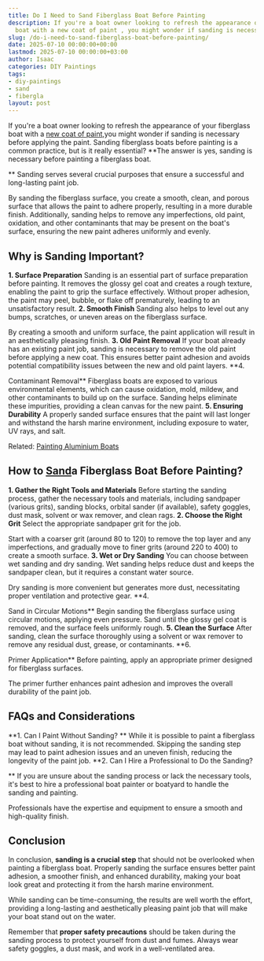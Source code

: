 ```yaml
---
title: Do I Need to Sand Fiberglass Boat Before Painting
description: If you're a boat owner looking to refresh the appearance of your fiberglass
  boat with a new coat of paint , you might wonder if sanding is necessary before...
slug: /do-i-need-to-sand-fiberglass-boat-before-painting/
date: 2025-07-10 00:00:00+00:00
lastmod: 2025-07-10 00:00:00+03:00
author: Isaac
categories: DIY Paintings
tags:
- diy-paintings
- sand
- fibergla
layout: post
---
```

If you're a boat owner looking to refresh the appearance of your fiberglass boat with a [new coat of paint](https://pestpolicy.com/how-to-paint-a-fiberglass-boat/),you might wonder if sanding is necessary before applying the paint. Sanding fiberglass boats before painting is a common practice, but is it really essential? **The answer is yes, sanding is necessary before painting a fiberglass boat.

** Sanding serves several crucial purposes that ensure a successful and long-lasting paint job.

By sanding the fiberglass surface, you create a smooth, clean, and porous surface that allows the paint to adhere properly, resulting in a more durable finish. Additionally, sanding helps to remove any imperfections, old paint, oxidation, and other contaminants that may be present on the boat's surface, ensuring the new paint adheres uniformly and evenly.

##  **Why is Sanding Important?**

**1. Surface Preparation** Sanding is an essential part of surface preparation before painting. It removes the glossy gel coat and creates a rough texture, enabling the paint to grip the surface effectively. Without proper adhesion, the paint may peel, bubble, or flake off prematurely, leading to an unsatisfactory result. **2. Smooth Finish** Sanding also helps to level out any bumps, scratches, or uneven areas on the fiberglass surface.

By creating a smooth and uniform surface, the paint application will result in an aesthetically pleasing finish. **3. Old Paint Removal** If your boat already has an existing paint job, sanding is necessary to remove the old paint before applying a new coat. This ensures better paint adhesion and avoids potential compatibility issues between the new and old paint layers. **4.

Contaminant Removal** Fiberglass boats are exposed to various environmental elements, which can cause oxidation, mold, mildew, and other contaminants to build up on the surface. Sanding helps eliminate these impurities, providing a clean canvas for the new paint. **5. Ensuring Durability** A properly sanded surface ensures that the paint will last longer and withstand the harsh marine environment, including exposure to water, UV rays, and salt.

Related: [Painting Aluminium Boats](https://pestpolicy.com/how-to-paint-an-aluminum-boat/)

##  **How to [Sand](https://pestpolicy.com/is-it-better-to-sand-or-strip-wood-deck/)a Fiberglass Boat Before Painting?**

**1. Gather the Right Tools and Materials** Before starting the sanding process, gather the necessary tools and materials, including sandpaper (various grits), sanding blocks, orbital sander (if available), safety goggles, dust mask, solvent or wax remover, and clean rags. **2. Choose the Right Grit** Select the appropriate sandpaper grit for the job.

Start with a coarser grit (around 80 to 120) to remove the top layer and any imperfections, and gradually move to finer grits (around 220 to 400) to create a smooth surface. **3. Wet or Dry Sanding** You can choose between wet sanding and dry sanding. Wet sanding helps reduce dust and keeps the sandpaper clean, but it requires a constant water source.

Dry sanding is more convenient but generates more dust, necessitating proper ventilation and protective gear. **4.

Sand in Circular Motions** Begin sanding the fiberglass surface using circular motions, applying even pressure. Sand until the glossy gel coat is removed, and the surface feels uniformly rough. **5. Clean the Surface** After sanding, clean the surface thoroughly using a solvent or wax remover to remove any residual dust, grease, or contaminants. **6.

Primer Application** Before painting, apply an appropriate primer designed for fiberglass surfaces.

The primer further enhances paint adhesion and improves the overall durability of the paint job.

##  FAQs and Considerations

**1. Can I Paint Without Sanding? ** While it is possible to paint a fiberglass boat without sanding, it is not recommended. Skipping the sanding step may lead to paint adhesion issues and an uneven finish, reducing the longevity of the paint job. **2. Can I Hire a Professional to Do the Sanding?

** If you are unsure about the sanding process or lack the necessary tools, it's best to hire a professional boat painter or boatyard to handle the sanding and painting.

Professionals have the expertise and equipment to ensure a smooth and high-quality finish.

##  **Conclusion**

In conclusion, **sanding is a crucial step** that should not be overlooked when painting a fiberglass boat. Properly sanding the surface ensures better paint adhesion, a smoother finish, and enhanced durability, making your boat look great and protecting it from the harsh marine environment.

While sanding can be time-consuming, the results are well worth the effort, providing a long-lasting and aesthetically pleasing paint job that will make your boat stand out on the water.

Remember that **proper safety precautions** should be taken during the sanding process to protect yourself from dust and fumes. Always wear safety goggles, a dust mask, and work in a well-ventilated area.